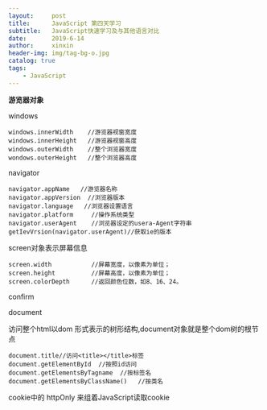```yaml
---
layout:     post
title:      JavaScript 第四天学习
subtitle:   JavaScript快速学习及与其他语言对比
date:       2019-6-14
author:     xinxin
header-img: img/tag-bg-o.jpg
catalog: true
tags:
    - JavaScript
---
```



**游览器对象**



windows









 





```
windows.innerWidth    //游览器视窗宽度
windows.innerHeight   //游览器视窗高度
windows.outerWidth    //整个浏览器宽度
wondows.outerHeight   //整个浏览器高度
```







navigator









 





```
navigator.appName   //游览器名称
navigator.appVersion  //浏览器版本
navigator.language   //浏览器设置语言
navigator.platform     //操作系统类型
navigator.userAgent    //浏览器设定的usera-Agent字符串
getIevVrsion(navigator.userAgent)//获取ie的版本
```





screen对象表示屏幕信息









 





```
screen.width           //屏幕宽度，以像素为单位；
screen.height          //屏幕高度，以像素为单位；
screen.colorDepth      //返回颜色位数，如8、16、24。
```





confirm







document

访问整个html以dom  形式表示的树形结构,document对象就是整个dom树的根节点











 





```
document.title//访问<title></title>标签
document.getElementById  //按照id访问
document.getElementsByTagname  //按标签名
document.getElementsByClassName()   //按类名

```





cookie中的  httpOnly  来组着JavaScript读取cookie


